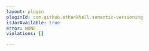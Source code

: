 ```yaml
---
layout: plugin
pluginId: com.github.ethankhall.semantic-versioning
isJarAvailable: true
error: NONE
violations: []

---
```

